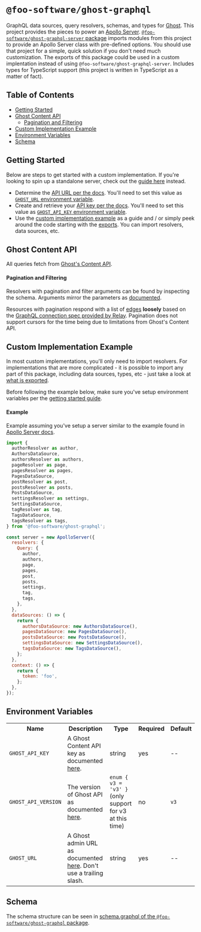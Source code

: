 # `@foo-software/ghost-graphql`

GraphQL data sources, query resolvers, schemas, and types for [Ghost](https://ghost.org/). This project provides the pieces to power an [Apollo Server](https://www.apollographql.com/docs/apollo-server/). [`@foo-software/ghost-graphql-server` package](https://github.com/foo-software/ghost-graphql/tree/master/packages/ghost-graphql-server) imports modules from this project to provide an Apollo Server class with pre-defined options. You should use that project for a simple, quick solution if you don't need much customization. The exports of this package could be used in a custom implentation instead of using `@foo-software/ghost-graphql-server`. Includes types for TypeScript support (this project is written in TypeScript as a matter of fact).

## Table of Contents

- [Getting Started](#getting-started)
- [Ghost Content API](#ghost-content-api)
  - [Pagination and Filtering](#pagination-and-filtering)
- [Custom Implementation Example](#custom-implementation-example)
- [Environment Variables](#environment-variables)
- [Schema](#schema)

## Getting Started

Below are steps to get started with a custom implementation. If you're looking to spin up a standalone server, check out the [guide here](packages/ghost-graphql-server#quick-start) instead.

- Determine the [API URL per the docs](https://ghost.org/docs/content-api/#url). You'll need to set this value as [`GHOST_URL` environment variable](https://github.com/foo-software/ghost-graphql/tree/master/packages/ghost-graphql#environment-variables).
- Create and retrieve your [API key per the docs](https://ghost.org/docs/content-api/#key). You'll need to set this value as [`GHOST_API_KEY` environment variable](https://github.com/foo-software/ghost-graphql/tree/master/packages/ghost-graphql#environment-variables).
- Use the [custom implementation example](#custom-implementation-example) as a guide and / or simply peek around the code starting with the [exports](src/index.ts). You can import resolvers, data sources, etc.

## Ghost Content API

All queries fetch from [Ghost's Content API](https://ghost.org/docs/content-api).

#### Pagination and Filtering

Resolvers with pagination and filter arguments can be found by inspecting the schema. Arguments mirror the parameters as [documented](https://ghost.org/docs/content-api/#parameters).

Resources with pagination respond with a list of [edges](https://graphql.org/learn/pagination/#pagination-and-edges) **loosely** based on the [GraphQL connection spec provided by Relay](https://relay.dev/graphql/connections.htm). Pagination does not support cursors for the time being due to limitations from Ghost's Content API.

## Custom Implementation Example

In most custom implementations, you'll only need to import resolvers. For implementations that are more complicated - it is possible to import any part of this package, including data sources, types, etc - just take a look at [what is exported](src/index.ts).

Before following the example below, make sure you've setup environment variables per the [getting started guide](#getting-started).

#### Example

Example assuming you've setup a server similar to the example found in [Apollo Server docs](https://www.apollographql.com/docs/apollo-server/data/data-sources/#accessing-data-sources-from-resolvers).

```javascript
import {
  authorResolver as author,
  AuthorsDataSource,
  authorsResolver as authors,
  pageResolver as page,
  pagesResolver as pages,
  PagesDataSource,
  postResolver as post,
  postsResolver as posts,
  PostsDataSource,
  settingsResolver as settings,
  SettingsDataSource,
  tagResolver as tag,
  TagsDataSource,
  tagsResolver as tags,
} from '@foo-software/ghost-graphql';

const server = new ApolloServer({
  resolvers: {
    Query: {
      author,
      authors,
      page,
      pages,
      post,
      posts,
      settings,
      tag,
      tags,
    },
  },
  dataSources: () => {
    return {
      authorsDataSource: new AuthorsDataSource(),
      pagesDataSource: new PagesDataSource(),
      postsDataSource: new PostsDataSource(),
      settingsDataSource: new SettingsDataSource(),
      tagsDataSource: new TagsDataSource(),
    };
  },
  context: () => {
    return {
      token: 'foo',
    };
  },
});
```

## Environment Variables

<table>
  <tr>
    <th>Name</th>
    <th>Description</th>
    <th>Type</th>
    <th>Required</th>
    <th>Default</th>
  </tr>
  <tr>
    <td><code>GHOST_API_KEY</code></td>
    <td>A Ghost Content API key as documented <a href="https://ghost.org/docs/content-api/#key">here</a>.</td>
    <td>string</td>
    <td>yes</td>
    <td>--</td>
  </tr>
  <tr>
    <td><code>GHOST_API_VERSION</code></td>
    <td>The version of Ghost API as documented <a href="https://ghost.org/docs/content-api/#path--version">here</a>.</td>
    <td><code>enum { v3 = 'v3' }</code>(only support for v3 at this time)</td>
    <td>no</td>
    <td><code>v3</code></td>
  </tr>
  <tr>
    <td><code>GHOST_URL</code></td>
    <td>A Ghost admin URL as documented <a href="https://ghost.org/docs/content-api/#url">here</a>. Don't use a trailing slash.</td>
    <td>string</td>
    <td>yes</td>
    <td>--</td>
  </tr>
</table>

## Schema

The schema structure can be seen in [schema.graphql of the `@foo-software/ghost-graphql` package](schema.graphql).

